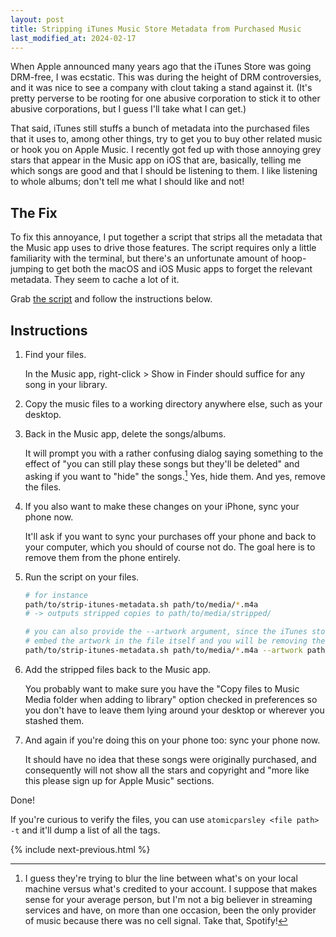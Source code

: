 ```yaml
---
layout: post
title: Stripping iTunes Music Store Metadata from Purchased Music
last_modified_at: 2024-02-17
---
```


When Apple announced many years ago that the iTunes Store was going DRM-free, I was ecstatic. This was during the height of DRM controversies, and it was nice to see a company with clout taking a stand against it. (It's pretty perverse to be rooting for one abusive corporation to stick it to other abusive corporations, but I guess I'll take what I can get.)

That said, iTunes still stuffs a bunch of metadata into the purchased files that it uses to, among other things, try to get you to buy other related music or hook you on Apple Music. I recently got fed up with those annoying grey stars that appear in the Music app on iOS that are, basically, telling me which songs are good and that I should be listening to them. I like listening to whole albums; don't tell me what I should like and not!

## The Fix

To fix this annoyance, I put together a script that strips all the metadata that the Music app uses to drive those features. The script requires only a little familiarity with the terminal, but there's an unfortunate amount of hoop-jumping to get both the macOS and iOS Music apps to forget the relevant metadata. They seem to cache a lot of it.

Grab [the script](/assets/stripping-itunes-metadata/strip-itunes-metadata.sh) and follow the instructions below.

## Instructions

1. Find your files.

    In the Music app, right-click > Show in Finder should suffice for any song in your library.

2. Copy the music files to a working directory anywhere else, such as your desktop.

3. Back in the Music app, delete the songs/albums.

    It will prompt you with a rather confusing dialog saying something to the effect of "you can still play these songs but they'll be deleted" and asking if you want to "hide" the songs.[^1] Yes, hide them. And yes, remove the files.

4. If you also want to make these changes on your iPhone, sync your phone now.

    It'll ask if you want to sync your purchases off your phone and back to your computer, which you should of course not do. The goal here is to remove them from the phone entirely.

5. Run the script on your files.

    ```sh
    # for instance
    path/to/strip-itunes-metadata.sh path/to/media/*.m4a
    # -> outputs stripped copies to path/to/media/stripped/

    # you can also provide the --artwork argument, since the iTunes store does not
    # embed the artwork in the file itself and you will be removing the metadata for it
    path/to/strip-itunes-metadata.sh path/to/media/*.m4a --artwork path/to/artwork.jpg
    ```

6. Add the stripped files back to the Music app.

    You probably want to make sure you have the "Copy files to Music Media folder when adding to library" option checked in preferences so you don't have to leave them lying around your desktop or wherever you stashed them.

7. And again if you're doing this on your phone too: sync your phone now.

    It should have no idea that these songs were originally purchased, and consequently will not show all the stars and copyright and "more like this please sign up for Apple Music" sections.

Done!

If you're curious to verify the files, you can use `atomicparsley <file path> -t` and it'll dump a list of all the tags.

{% include next-previous.html %}

[^1]: I guess they're trying to blur the line between what's on your local machine versus what's credited to your account. I suppose that makes sense for your average person, but I'm not a big believer in streaming services and have, on more than one occasion, been the only provider of music because there was no cell signal. Take that, Spotify!
